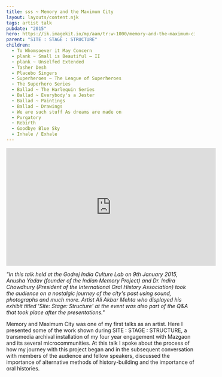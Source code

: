 ```yaml
---
title: sss ~ Memory and the Maximum City
layout: layouts/content.njk
tags: artist talk
pubdate: "2015"
hero: https://ik.imagekit.io/mp/aam/tr:w-1000/memory-and-the-maximum-city-2015.png
parent: "SITE : STAGE : STRUCTURE"
children:
  - To Whomsoever it May Concern
  - plank ~ Small is Beautiful – II
  - plank ~ Unselfed Extended
  - Tasher Desh
  - Placebo Singers
  - Superheroes ~ The League of Superheroes
  - The Superhero Series
  - Ballad ~ The Harlequin Series
  - Ballad ~ Everybody's a Jester
  - Ballad ~ Paintings
  - Ballad ~ Drawings
  - We are such stuff As dreams are made on
  - Purgatory
  - Rebirth
  - Goodbye Blue Sky
  - Inhale / Exhale
---
```

<iframe width="560" height="315"
src="https://www.youtube.com/embed/WcnS_jHui58?start=2483" frameborder="0"
allow="accelerometer; autoplay; encrypted-media; gyroscope;
picture-in-picture" allowfullscreen></iframe>

_"In this talk held at the Godrej India Culture Lab on 9th January 2015, Anusha Yadav (founder of the Indian Memory Project) and Dr. Indira Chowdhury (President of the International Oral History Association) took the audience on a nostalgic journey of the city's past using sound, photographs and much more. Artist Ali Akbar Mehta who displayed his exhibit titled 'Site: Stage: Structure' at the event was also part of the Q&A that took place after the presentations."_

Memory and Maximum City was one of my first talks as an artist. Here I
presented some of the work shown during SITE : STAGE : STRUCTURE, a transmedia
archival installation of my four year engagement with Mazgaon and its several
microcommunities. At this talk I spoke about the process of how my journey
with this project began and in the subsequent conversation with members of the
audience and fellow speakers, discussed the importance of alternative methods
of history-building and the importance of oral histories. 
